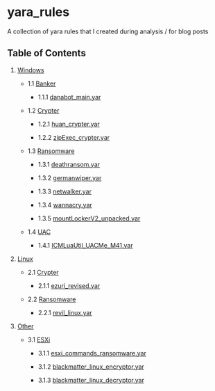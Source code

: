 # yara_rules

A collection of yara rules that I created during analysis / for blog posts

## Table of Contents

1. [Windows](https://github.com/f0wl/yara_rules/tree/main/windows)

    * 1.1 [Banker](https://github.com/f0wl/yara_rules/tree/main/windows/banker)

        * 1.1.1 [danabot_main.yar](https://github.com/f0wl/yara_rules/blob/main/windows/crypter/danabot_main.yar)

    * 1.2 [Crypter](https://github.com/f0wl/yara_rules/tree/main/windows/crypter)

        * 1.2.1 [huan_crypter.yar](https://github.com/f0wl/yara_rules/blob/main/windows/crypter/huan_crypter.yar)

        * 1.2.2 [zipExec_crypter.yar](https://github.com/f0wl/yara_rules/blob/main/windows/crypter/zipExec_crypter.yar)

    * 1.3 [Ransomware](https://github.com/f0wl/yara_rules/tree/main/windows/ransomware)

        * 1.3.1 [deathransom.yar](https://github.com/f0wl/yara_rules/blob/main/windows/ransomware/deathransom.yar)

        * 1.3.2 [germanwiper.yar](https://github.com/f0wl/yara_rules/blob/main/windows/ransomware/germanwiper.yar)

        * 1.3.3 [netwalker.yar](https://github.com/f0wl/yara_rules/blob/main/windows/ransomware/netwalker.yar)

        * 1.3.4 [wannacry.yar](https://github.com/f0wl/yara_rules/blob/main/windows/ransomware/wannacry.yar)

        * 1.3.5 [mountLockerV2_unpacked.yar](https://github.com/f0wl/yara_rules/blob/main/windows/ransomware/mountLockerV2_unpacked.yar)

    * 1.4 [UAC](https://github.com/f0wl/yara_rules/tree/main/windows/uac)

        * 1.4.1 [ICMLuaUtil_UACMe_M41.yar](https://github.com/f0wl/yara_rules/blob/main/windows/uac/ICMLuaUtil_UACMe_M41.yar)

2. [Linux](https://github.com/f0wl/yara_rules/tree/main/linux)

    * 2.1 [Crypter](https://github.com/f0wl/yara_rules/tree/main/linux/crypter)

        * 2.1.1 [ezuri_revised.yar](https://github.com/f0wl/yara_rules/blob/main/linux/crypter/ezuri_revised.yar)

    * 2.2 [Ransomware](https://github.com/f0wl/yara_rules/tree/main/linux/ransomware)

        * 2.2.1 [revil_linux.yar](https://github.com/f0wl/yara_rules/blob/main/linux/ransomware/revil_linux.yar)

3. [Other](https://github.com/f0wl/yara_rules/tree/main/other)

    * 3.1 [ESXi](https://github.com/f0wl/yara_rules/tree/main/other/ESXi)

        * 3.1.1 [esxi_commands_ransomware.yar](https://github.com/f0wl/yara_rules/blob/main/other/ESXi/esxi_commands_ransomware.yar)

        * 3.1.2 [blackmatter_linux_encryptor.yar](https://github.com/f0wl/yara_rules/blob/main/other/ESXi/blackmatter_linux_encryptor.yar)

        * 3.1.3 [blackmatter_linux_decryptor.yar](https://github.com/f0wl/yara_rules/blob/main/other/ESXo/blackmatter_linux_decryptor.yar)
